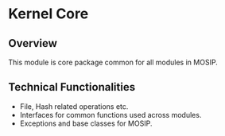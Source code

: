 # Kernel Core

## Overview
This module is core package common for all modules in MOSIP.

## Technical Functionalities
- File, Hash related operations etc.
- Interfaces for common functions used across modules.
- Exceptions and base classes for MOSIP.
